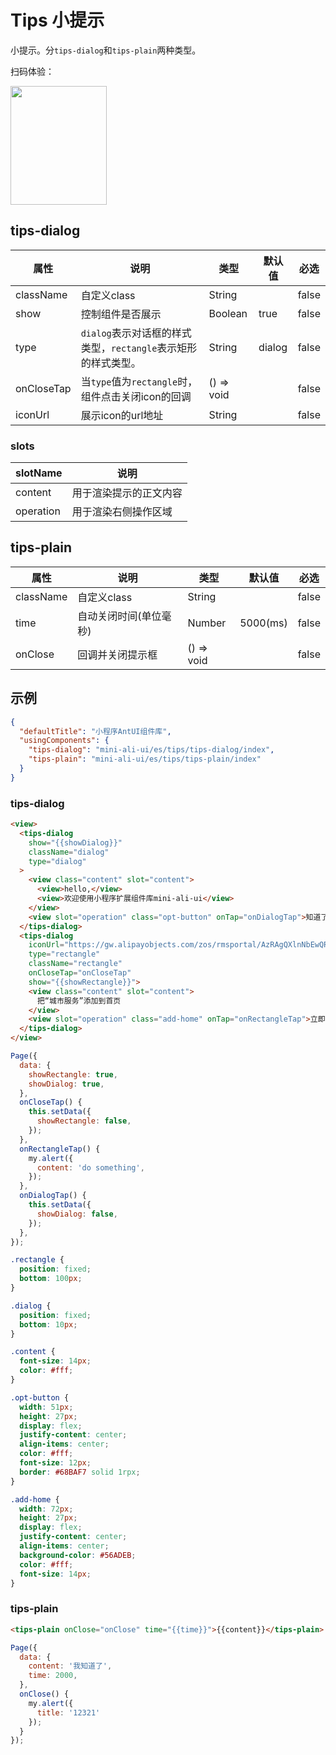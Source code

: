 # Tips 小提示

小提示。分`tips-dialog`和`tips-plain`两种类型。

扫码体验：

<img src="https://gw.alipayobjects.com/zos/rmsportal/DjQXcSygEImQjMOnlJqV.jpeg" width="154" height="190" />

## tips-dialog

| 属性 | 说明 | 类型 | 默认值 | 必选 |
| ---- | ---- | ---- | ---- | ---- |
| className | 自定义class | String| | false |
| show | 控制组件是否展示 | Boolean | true | false |
| type | `dialog`表示对话框的样式类型，`rectangle`表示矩形的样式类型。 | String | dialog | false |
| onCloseTap | 当`type`值为`rectangle`时，组件点击关闭icon的回调 | () => void | | false |
| iconUrl | 展示icon的url地址 | String | | false |

### slots

| slotName | 说明 |
| ---- | ---- |
| content | 用于渲染提示的正文内容 |
| operation | 用于渲染右侧操作区域 |

## tips-plain

| 属性 | 说明 | 类型 | 默认值 | 必选 |
| ---- | ---- | ---- | ---- | ---- |
| className| 自定义class | String| | false |
| time | 自动关闭时间(单位毫秒) | Number | 5000(ms) | false |
| onClose | 回调并关闭提示框 | () => void | | false |

## 示例

```json
{
  "defaultTitle": "小程序AntUI组件库",
  "usingComponents": {
    "tips-dialog": "mini-ali-ui/es/tips/tips-dialog/index",
    "tips-plain": "mini-ali-ui/es/tips/tips-plain/index"
  }
}
```

### tips-dialog

```html
<view>
  <tips-dialog
    show="{{showDialog}}"
    className="dialog"
    type="dialog"
  >
    <view class="content" slot="content">
      <view>hello,</view>
      <view>欢迎使用小程序扩展组件库mini-ali-ui</view>
    </view>
    <view slot="operation" class="opt-button" onTap="onDialogTap">知道了</view> 
  </tips-dialog>
  <tips-dialog
    iconUrl="https://gw.alipayobjects.com/zos/rmsportal/AzRAgQXlnNbEwQRvEwiu.png"
    type="rectangle"
    className="rectangle"
    onCloseTap="onCloseTap"
    show="{{showRectangle}}">
    <view class="content" slot="content">
      把“城市服务”添加到首页
    </view>
    <view slot="operation" class="add-home" onTap="onRectangleTap">立即添加</view>
  </tips-dialog>
</view>
```

```javascript
Page({
  data: {
    showRectangle: true,
    showDialog: true,
  },
  onCloseTap() {
    this.setData({
      showRectangle: false,
    });
  },
  onRectangleTap() {
    my.alert({
      content: 'do something',
    });
  },
  onDialogTap() {
    this.setData({
      showDialog: false,
    });
  },
});
```

```css
.rectangle {
  position: fixed;
  bottom: 100px;
}

.dialog {
  position: fixed;
  bottom: 10px;
}

.content {
  font-size: 14px;
  color: #fff;
}

.opt-button {
  width: 51px;
  height: 27px;
  display: flex;
  justify-content: center;
  align-items: center;
  color: #fff;
  font-size: 12px;
  border: #68BAF7 solid 1rpx;
}

.add-home {
  width: 72px;
  height: 27px;
  display: flex;
  justify-content: center;
  align-items: center;
  background-color: #56ADEB;
  color: #fff;
  font-size: 14px;
}
```

### tips-plain

```html
<tips-plain onClose="onClose" time="{{time}}">{{content}}</tips-plain>
```

```javascript
Page({
  data: {
    content: '我知道了',
    time: 2000,
  },
  onClose() {
    my.alert({
      title: '12321'
    });
  }
});
```
